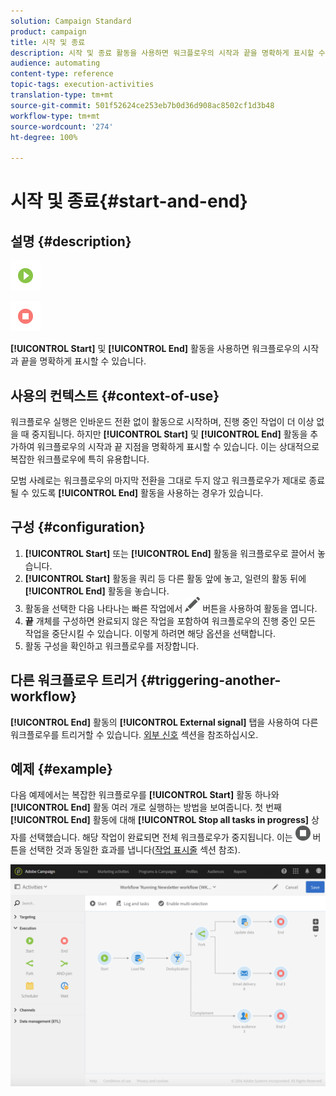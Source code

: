```yaml
---
solution: Campaign Standard
product: campaign
title: 시작 및 종료
description: 시작 및 종료 활동을 사용하면 워크플로우의 시작과 끝을 명확하게 표시할 수 있습니다.
audience: automating
content-type: reference
topic-tags: execution-activities
translation-type: tm+mt
source-git-commit: 501f52624ce253eb7b0d36d908ac8502cf1d3b48
workflow-type: tm+mt
source-wordcount: '274'
ht-degree: 100%

---
```



# 시작 및 종료{#start-and-end}

## 설명 {#description}

![](assets/start.png)

![](assets/end.png)

**[!UICONTROL Start]** 및 **[!UICONTROL End]** 활동을 사용하면 워크플로우의 시작과 끝을 명확하게 표시할 수 있습니다.

## 사용의 컨텍스트 {#context-of-use}

워크플로우 실행은 인바운드 전환 없이 활동으로 시작하며, 진행 중인 작업이 더 이상 없을 때 중지됩니다. 하지만 **[!UICONTROL Start]** 및 **[!UICONTROL End]** 활동을 추가하여 워크플로우의 시작과 끝 지점을 명확하게 표시할 수 있습니다. 이는 상대적으로 복잡한 워크플로우에 특히 유용합니다.

모범 사례로는 워크플로우의 마지막 전환을 그대로 두지 않고 워크플로우가 제대로 종료될 수 있도록 **[!UICONTROL End]** 활동을 사용하는 경우가 있습니다.

## 구성 {#configuration}

1. **[!UICONTROL Start]** 또는 **[!UICONTROL End]** 활동을 워크플로우로 끌어서 놓습니다.
1. **[!UICONTROL Start]** 활동을 쿼리 등 다른 활동 앞에 놓고, 일련의 활동 뒤에 **[!UICONTROL End]** 활동을 놓습니다.
1. 활동을 선택한 다음 나타나는 빠른 작업에서 ![](assets/edit_darkgrey-24px.png) 버튼을 사용하여 활동을 엽니다.
1. **끝** 개체를 구성하면 완료되지 않은 작업을 포함하여 워크플로우의 진행 중인 모든 작업을 중단시킬 수 있습니다. 이렇게 하려면 해당 옵션을 선택합니다.
1. 활동 구성을 확인하고 워크플로우를 저장합니다.

## 다른 워크플로우 트리거 {#triggering-another-workflow}

**[!UICONTROL End]** 활동의 **[!UICONTROL External signal]** 탭을 사용하여 다른 워크플로우를 트리거할 수 있습니다. [외부 신호](../../automating/using/external-signal.md) 섹션을 참조하십시오.

## 예제 {#example}

다음 예제에서는 복잡한 워크플로우를 **[!UICONTROL Start]** 활동 하나와 **[!UICONTROL End]** 활동 여러 개로 실행하는 방법을 보여줍니다. 첫 번째 **[!UICONTROL End]** 활동에 대해 **[!UICONTROL Stop all tasks in progress]** 상자를 선택했습니다. 해당 작업이 완료되면 전체 워크플로우가 중지됩니다. 이는 ![](assets/stop_darkgrey-24px.png) 버튼을 선택한 것과 동일한 효과를 냅니다([작업 표시줄](../../automating/using/workflow-interface.md#action-bar) 섹션 참조).

![](assets/wkf_start_end_example.png)

